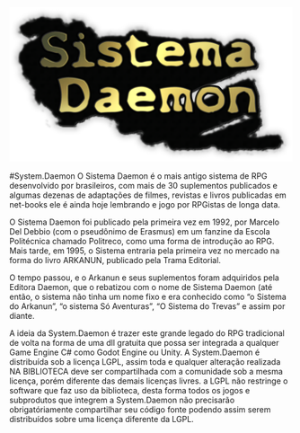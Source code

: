 ![##Sistema Daemon](/sistema-daemon.png)

#System.Daemon
O Sistema Daemon é o mais antigo sistema de RPG desenvolvido por brasileiros, com mais de 30 suplementos publicados e algumas dezenas de adaptações de filmes, revistas e livros publicadas em net-books ele é ainda hoje lembrando e jogo por RPGistas de longa data.

O Sistema Daemon foi publicado pela primeira vez em 1992, por Marcelo Del Debbio (com o pseudônimo de Erasmus) em um fanzine da Escola Politécnica chamado Politreco, como uma forma de introdução ao RPG. Mais tarde, em 1995, o Sistema entraria pela primeira vez no mercado na forma do livro ARKANUN, publicado pela Trama Editorial.

O tempo passou, e o Arkanun e seus suplementos foram adquiridos pela Editora Daemon, que o rebatizou com o nome de Sistema Daemon (até então, o sistema não tinha um nome fixo e era conhecido como “o Sistema do Arkanun”, “o sistema Só Aventuras”, “O Sistema do Trevas” e assim por diante. 

A ideia da System.Daemon é trazer este grande legado do RPG tradicional de volta na forma de uma dll gratuita que possa ser integrada a qualquer Game Engine C# como Godot Engine ou Unity. A System.Daemon é distribuída sob a licença LGPL, assim toda e qualquer alteração realizada NA BIBLIOTECA deve ser compartilhada com a comunidade sob a mesma licença, porém diferente das demais licenças livres. a LGPL não restringe o software que faz uso da biblioteca, desta forma todos os jogos e subprodutos que integrem a System.Daemon não precisarão obrigatóriamente compartilhar seu código fonte podendo assim serem distribuídos sobre uma licença diferente da LGPL.
